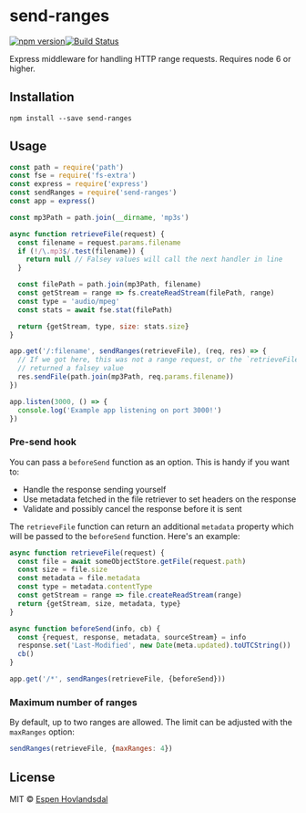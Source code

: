 # send-ranges

[![npm version](http://img.shields.io/npm/v/send-ranges.svg?style=flat-square)](http://browsenpm.org/package/send-ranges)[![Build Status](http://img.shields.io/travis/rexxars/send-ranges/master.svg?style=flat-square)](https://travis-ci.org/rexxars/send-ranges)

Express middleware for handling HTTP range requests. Requires node 6 or higher.

## Installation

```
npm install --save send-ranges
```

## Usage

```js
const path = require('path')
const fse = require('fs-extra')
const express = require('express')
const sendRanges = require('send-ranges')
const app = express()

const mp3Path = path.join(__dirname, 'mp3s')

async function retrieveFile(request) {
  const filename = request.params.filename
  if (!/\.mp3$/.test(filename)) {
    return null // Falsey values will call the next handler in line
  }

  const filePath = path.join(mp3Path, filename)
  const getStream = range => fs.createReadStream(filePath, range)
  const type = 'audio/mpeg'
  const stats = await fse.stat(filePath)

  return {getStream, type, size: stats.size}
}

app.get('/:filename', sendRanges(retrieveFile), (req, res) => {
  // If we got here, this was not a range request, or the `retrieveFile` handler
  // returned a falsey value
  res.sendFile(path.join(mp3Path, req.params.filename))
})

app.listen(3000, () => {
  console.log('Example app listening on port 3000!')
})
```

### Pre-send hook

You can pass a `beforeSend` function as an option. This is handy if you want to:

* Handle the response sending yourself
* Use metadata fetched in the file retriever to set headers on the response
* Validate and possibly cancel the response before it is sent

The `retrieveFile` function can return an additional `metadata` property which will be passed to the
`beforeSend` function. Here's an example:

```js
async function retrieveFile(request) {
  const file = await someObjectStore.getFile(request.path)
  const size = file.size
  const metadata = file.metadata
  const type = metadata.contentType
  const getStream = range => file.createReadStream(range)
  return {getStream, size, metadata, type}
}

async function beforeSend(info, cb) {
  const {request, response, metadata, sourceStream} = info
  response.set('Last-Modified', new Date(meta.updated).toUTCString())
  cb()
}

app.get('/*', sendRanges(retrieveFile, {beforeSend}))
```

### Maximum number of ranges

By default, up to two ranges are allowed. The limit can be adjusted with the `maxRanges` option:

```js
sendRanges(retrieveFile, {maxRanges: 4})
```

## License

MIT © [Espen Hovlandsdal](https://espen.codes/)
